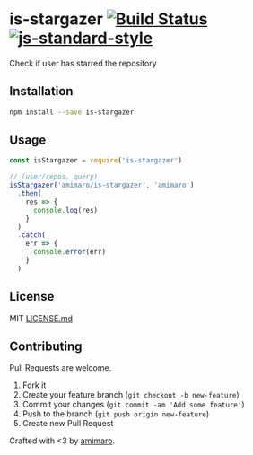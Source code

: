 # is-stargazer [![Build Status](https://secure.travis-ci.org/amimaro/is-stargazer.svg?branch=master)](https://travis-ci.org/amimaro/is-stargazer) [![js-standard-style](https://img.shields.io/badge/code%20style-standard-brightgreen.svg?style=flat)](https://github.com/feross/standard)

Check if user has starred the repository

## Installation

```bash
npm install --save is-stargazer
```

## Usage

```javascript
const isStargazer = require('is-stargazer')

// (user/repos, query)
isStargazer('amimaro/is-stargazer', 'amimaro')
  .then(
    res => {
      console.log(res)
    }
  )
  .catch(
    err => {
      console.error(err)
    }
  )
```

## License

MIT [LICENSE.md](LICENSE.md)

## Contributing

Pull Requests are welcome.

1. Fork it
2. Create your feature branch (`git checkout -b new-feature`)
3. Commit your changes (`git commit -am 'Add some feature'`)
4. Push to the branch (`git push origin new-feature`)
5. Create new Pull Request

Crafted with <3 by [amimaro](https://github.com/amimaro).
